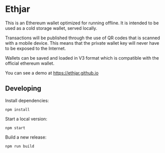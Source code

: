 # Ethjar

This is an Ethereum wallet optimized for running offline. It is intended to
be used as a cold storage wallet, served locally.

Transactions will be published through the use of QR codes that is scanned with a mobile device. This means that the private wallet key will never have to be exposed to the Internet.

Wallets can be saved and loaded in V3 format which is compatible with the official ethereum wallet.

You can see a demo at https://ethjar.github.io

## Developing

Install dependencies:

    npm install


Start a local version:

    npm start

Build a new release:

    npm run build
